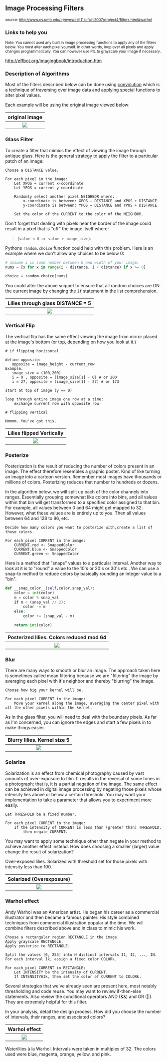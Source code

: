 ## Image Processing Filters
<sup>source: http://www.cs.umb.edu/~jreyes/csit114-fall-2007/project4/filters.html#warhol</sup>


### Links to help you
<sup>Note: You cannot used any built in image processing functions to apply any of the filters below. You must alter each pixel yourself. In other words, loop over all pixels and apply changes programmatically. You can however use PIL to grayscale your image if necessary.</sup>

http://effbot.org/imagingbook/introduction.htm

### Description of Algorithms

Most of the filters described below can be done using [convolution](https://en.wikipedia.org/wiki/Kernel_(image_processing)) which is a technique of traversing over image data and applying special functions to alter pixel values. 

Each example will be using the original image viewed below:

| original image |
|:---:|
|![](https://d3vv6lp55qjaqc.cloudfront.net/items/052f2r2i1G0X391c3v1C/yellow_purple_640.jpg?X-CloudApp-Visitor-Id=1094421)|

### Glass Filter

To create a filter that mimics the effect of viewing the image through antique glass. Here is the general strategy to apply the filter to a particular patch of an image:

```
Choose a DISTANCE value.

For each pixel in the image: 
	Let XPOS = current x-coordinate
	Let YPOS = current y-coordinate

	Randomly select another pixel NEIGHBOR where:  
		x-coordinate is between: XPOS − DISTANCE and XPOS + DISTANCE
		y-coordinate is between: YPOS − DISTANCE and YPOS + DISTANCE

	Set the color of the CURRENT to the color of the NEIGHBOR.
```
Don't forget that dealing with pixels near the border of the image could result in a pixel that is "off" the image itself where:

> (`value < 0 or value > image_size`). 

Pythons `random.choice` function could help with this problem. Here is an example where we don't allow any choices to be below 0:

```python
# assume i is some number between 0 and width of your image.
nums = [x for x in range(i - distance, i + distance) if x >= 0]

choice = random.choice(nums)
```
You could alter the above snippet to ensure that all random choices are ON the current image by changing the `if` statement in the list comprehension.

| Lilies through glass DISTANCE = 5  |
|:---:|
|![](https://d3vv6lp55qjaqc.cloudfront.net/items/3p2N0H1d2Q0U3K0v333j/glass.jpg?X-CloudApp-Visitor-Id=1094421)|

### Vertical Flip

The vertical flip has the same effect viewing the image from mirror placed at the image's bottom (or top, depending on how you look at it.) 

```
# if flipping horizontal

define opposite:
   opposite = image_height - current_row
Example:
   image_size = (100,200)
   i = 0 , opposite = (image_size[1] - 0) # or 200
   i = 27, opposite = (image_size[1] - 27) # or 173 

start at top of image (y == 0)

loop through entire image one row at a time:
    exchange current row with opposite row 
   
# flipping vertical

Hmmmm. You've got this.

```

| Lilies flipped Vertically|
|:---:|
|![](https://d3vv6lp55qjaqc.cloudfront.net/items/0M34353D2e1101452z2g/yellow_purple_640_flipped.jpeg?X-CloudApp-Visitor-Id=1094421)|

### Posterize

Posterization is the result of reducing the number of colors present in an image. The effect therefore resembles a graphic poster. Kind of like turning an image into a cartoon version. Remember most images have thousands or millions of colors. Posterizing reduces that number to hundreds or dozens.

In the algorithm below, we will split up each of the color channels into ranges. Essentially grouping somewhat like colors into bins, and all values within that bin will get transformed to a specified color assigned to that bin. For example, all values between 0 and 64 might get mapped to 32. However, what these values are is entirely up to you. Then all values between 64 and 128 to 96, etc. 

```
Decide how many colors you want to posterize with,create a list of those colors.

For each pixel CURRENT in the image:
	CURRENT.red <- SnappedColor
	CURRENT.blue <- SnappedColor
	CURRENT.green <- SnappedColor
```
Here is a method that "snaps" values to a particular interval. Another way to look at it is to "round" a value to the 10's or 20's or 30's etc..  We can use a snap-to method to reduce colors by basically rounding an integer value to a "bin". 

```python
def __snap_color__(self,color,snap_val):
    color = int(color)
    m = color % snap_val
    if m < (snap_val // 2):
        color -= m
    else:
        color += (snap_val - m)

    return int(color)
```

| Posterized lilies. Colors reduced mod 64 |
|:---:|
|![](https://d3vv6lp55qjaqc.cloudfront.net/items/0846470J2X3k3f0Y4539/tandr.jpg?X-CloudApp-Visitor-Id=1094421)|

### Blur

There are many ways to smooth or blur an image. The approach taken here is sometimes called mean filtering because we are "filtering" the image by averaging each pixel with it's neighbor and thereby "blurring" the image.

```
Choose how big your kernel will be.

For each pixel CURRENT in the image:
    Move your kernel along the image, averaging the center pixel with all the other pixels within the kernel.
```

As in the glass filter, you will need to deal with the boundary pixels. As far as I'm concerned, you can ignore the edges and start a few pixels in to make things easier. 

| Blurry lilies. Kernel size 5 |
|:---:|
|![](https://d3vv6lp55qjaqc.cloudfront.net/items/2U2W471g2a3v3s1I0l20/blur_5.jpg?X-CloudApp-Visitor-Id=1094421)|

### Solarize

Solarization is an effect from chemical photography caused by vast amounts of over-exposure to film. It results in the reversal of some tones in a photograph; that is, it is a partial negation of the image. The same effect can be achieved in digital image processing by negating those pixels whose intensity lies above or below a certain threshold. You may want your implementation to take a parameter that allows you to experiment more easily.

```
Let THRESHOLD be a fixed number.

For each pixel CURRENT in the image:
	If the intensity of CURRENT is less than (greater than) THRESHOLD,
		then negate CURRENT.
```

You may want to apply some technique other than negate in your method to achieve another effect instead. How does choosing a smaller (larger) value change the result of solarization?


Over-exposed lilies. Solarized with threshold set for those pixels with intensity less than 100.

| Solarized (Overexposure)|
|:---:|
|![](https://d3vv6lp55qjaqc.cloudfront.net/items/1L1w2E0r2P1l0U2u3h0v/solarize.jpg?X-CloudApp-Visitor-Id=1094421)|



### Warhol effect

Andy Warhol was an American artist. He began his career as a commercial illustrator and then became a famous painter. His style combined techniques from commercial illustration popular at the time. We will combine filters described above and in class to mimic his work.

```
Choose a rectangular region RECTANGLE in the image.
Apply grayscale RECTANGLE.
Apply posterize to RECTANGLE.

Split the values [0, 255] into N distinct intervals I1, I2, ..., IN.
For each interval Ik, assign a fixed color COLORk.

For each pixel CURRENT in RECTANGLE:
	Let INTENSITY be the intensity of CURRENT.
	If INTENSITY∈Ik, then set the color of CURRENT to COLORk.
```

Several strategies that we've already seen are present here, most notably thresholding and code reuse. You may want to review if-then-else statements. Also review the conditional operators AND (&&) and OR (||). They are extremely helpful for this filter.

In your analysis, detail the design process. How did you choose the number of intervals, their ranges, and associated colors?


| Warhol effect|
|:---:|
|![](https://d3vv6lp55qjaqc.cloudfront.net/items/0N412s0r1K252a2H1R40/warhol_16.jpg?X-CloudApp-Visitor-Id=1094421)|

Waterlilies à la Warhol. Intervals were taken in multiples of 32.
The colors used were blue, magenta, orange, yellow, and pink.


